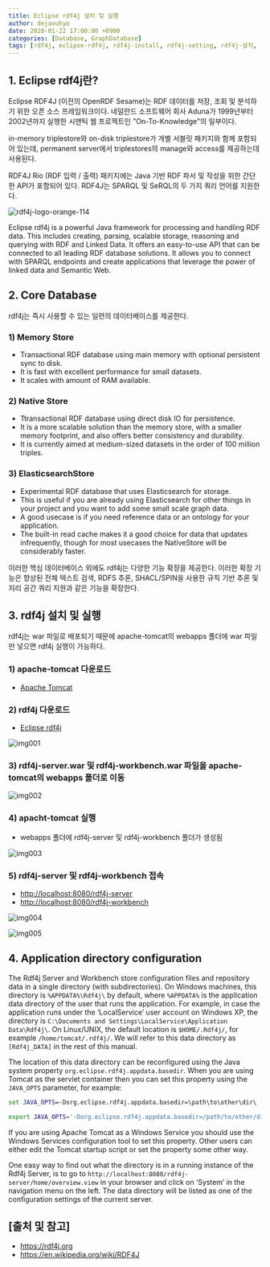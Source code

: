 ```yaml
---
title: Eclipse rdf4j 설치 및 실행
author: dejavuhyo
date: 2020-01-22 17:00:00 +0900
categories: [Database, GraphDatabase]
tags: [rdf4j, eclipse-rdf4j, rdf4j-install, rdf4j-setting, rdf4j-설치, rdf4j-설정, triple-store, triple-repository]
---
```


## 1. Eclipse rdf4j란?
Eclipse RDF4J (이전의 OpenRDF Sesame)는 RDF 데이터를 저장, 조회 및 분석하기 위한 오픈 소스 프레임워크이다. 네덜란드 소프트웨어 회사 Aduna가 1999년부터 2002년까지 실행한 시맨틱 웹 프로젝트인 "On-To-Knowledge"의 일부이다.

in-memory triplestore와 on-disk triplestore가 개별 서블릿 패키지와 함께 포함되어 있는데, permanent server에서 triplestores의 manage와 access를 제공하는데 사용된다.

RDF4J Rio (RDF 입력 / 출력) 패키지에는 Java 기반 RDF 파서 및 작성을 위한 간단한 API가 포함되어 있다. RDF4J는 SPARQL 및 SeRQL의 두 가지 쿼리 언어를 지원한다.

![rdf4j-logo-orange-114](/assets/img/2020-01-22-eclipse-rdf4j/rdf4j-logo-orange-114.png)

Eclipse rdf4j is a powerful Java framework for processing and handling RDF data. This includes creating, parsing, scalable storage, reasoning and querying with RDF and Linked Data. It offers an easy-to-use API that can be connected to all leading RDF database solutions. It allows you to connect with SPARQL endpoints and create applications that leverage the power of linked data and Semantic Web.

## 2. Core Database
rdf4j는 즉시 사용할 수 있는 일련의 데이터베이스를 제공한다.

### 1) Memory Store

* Transactional RDF database using main memory with optional persistent sync to disk.
* It is fast with excellent performance for small datasets.
* It scales with amount of RAM available.

### 2) Native Store

* Ttransactional RDF database using direct disk IO for persistence.
* It is a more scalable solution than the memory store, with a smaller memory footprint, and also offers better consistency and durability.
* It is currently aimed at medium-sized datasets in the order of 100 million triples.

### 3) ElasticsearchStore

* Experimental RDF database that uses Elasticsearch for storage.
* This is useful if you are already using Elasticsearch for other things in your project and you want to add some small scale graph data.
* A good usecase is if you need reference data or an ontology for your application.
* The built-in read cache makes it a good choice for data that updates infrequently, though for most usecases the NativeStore will be considerably faster.

이러한 핵심 데이터베이스 외에도 rdf4j는 다양한 기능 확장을 제공한다. 이러한 확장 기능은 향상된 전체 텍스트 검색, RDFS 추론, SHACL/SPIN을 사용한 규칙 기반 추론 및 지리 공간 쿼리 지원과 같은 기능을 확장한다.

## 3. rdf4j 설치 및 실행
rdf4j는 war 파일로 배포되기 때문에 apache-tomcat의 webapps 폴더에 war 파일만 넣으면 rdf4j 실행이 가능하다.

### 1) apache-tomcat 다운로드

* [Apache Tomcat](http://tomcat.apache.org)

### 2) rdf4j 다운로드

* [Eclipse rdf4j](https://rdf4j.org/download)

![img001](/assets/img/2020-01-22-eclipse-rdf4j/img001.png)

### 3) rdf4j-server.war 및 rdf4j-workbench.war 파일을 apache-tomcat의 webapps 폴더로 이동

![img002](/assets/img/2020-01-22-eclipse-rdf4j/img002.png)

### 4) apacht-tomcat 실행

* webapps 폴더에 rdf4j-server 및 rdf4j-workbench 폴더가 생성됨

![img003](/assets/img/2020-01-22-eclipse-rdf4j/img003.png)

### 5) rdf4j-server 및 rdf4j-workbench 접속

* <http://localhost:8080/rdf4j-server>
* <http://localhost:8080/rdf4j-workbench>

![img004](/assets/img/2020-01-22-eclipse-rdf4j/img004.png)

![img005](/assets/img/2020-01-22-eclipse-rdf4j/img005.png)

## 4. Application directory configuration
The Rdf4j Server and Workbench store configuration files and repository data in a single directory (with subdirectories). On Windows machines, this directory is `%APPDATA%\Rdf4j\` by default, where `%APPDATA%` is the application data directory of the user that runs the application. For example, in case the application runs under the ‘LocalService’ user account on Windows XP, the directory is `C:\Documents and Settings\LocalService\Application Data\Rdf4j\`. On Linux/UNIX, the default location is `$HOME/.Rdf4j/`, for example `/home/tomcat/.rdf4j/`. We will refer to this data directory as `[Rdf4j_DATA]` in the rest of this manual.

The location of this data directory can be reconfigured using the Java system property `org.eclipse.rdf4j.appdata.basedir`. When you are using Tomcat as the servlet container then you can set this property using the `JAVA_OPTS` parameter, for example:

```bat
set JAVA_OPTS=-Dorg.eclipse.rdf4j.appdata.basedir=\path\to\other\dir\ (on Windows)
```

```sh
export JAVA_OPTS='-Dorg.eclipse.rdf4j.appdata.basedir=/path/to/other/dir/' (on Linux/UNIX)
```

If you are using Apache Tomcat as a Windows Service you should use the Windows Services configuration tool to set this property. Other users can either edit the Tomcat startup script or set the property some other way.

One easy way to find out what the directory is in a running instance of the Rdf4j Server, is to go to `http://localhost:8080/rdf4j-server/home/overview.view` in your browser and click on ‘System’ in the navigation menu on the left. The data directory will be listed as one of the configuration settings of the current server.

## [출처 및 참고]
* <https://rdf4j.org>
* <https://en.wikipedia.org/wiki/RDF4J>
